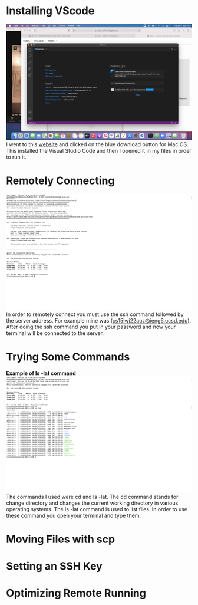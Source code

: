 # Installing VScode
![Image](DownloadVSCode.png)
I went to this [website](https://code.visualstudio.com/download) and clicked on the blue download button for Mac OS. This installed the Visual Studio Code and then I opened it in my files in order to run it.

# Remotely Connecting
![Image](RemotelyConnecting.png)
In order to remotely connect you must use the ssh command followed by the server address. For example mine was (cs15lwi22auz@ieng6.ucsd.edu). After doing the ssh command you put in your password and now your terminal will be connected to the server.

# Trying Some Commands
**Example of ls -lat command**![Image](LatCommand.png)
The commands I used were cd and ls -lat. The cd command stands for change directory and changes the current working directory in various operating systems. 
The ls -lat command is used to list files. In order to use these command you open your terminal and type them. 
# Moving Files with scp

# Setting an SSH Key

# Optimizing Remote Running
